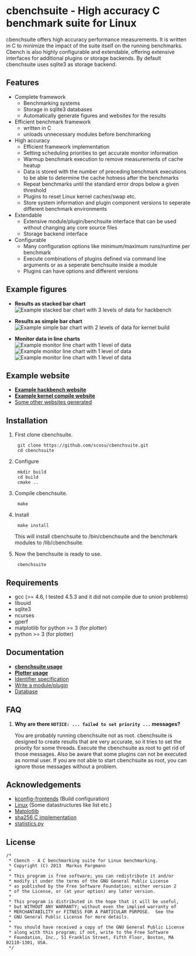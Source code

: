 
cbenchsuite - High accuracy C benchmark suite for Linux
=================================================

cbenchsuite offers high accuracy performance measurements. It is written in C to
minimize the impact of the suite itself on the running benchmarks. Cbench is
also highly configurable and extendable, offering extensive interfaces for
additional plugins or storage backends. By default cbenchsuite uses sqlite3 as
storage backend.

Features
--------

- Complete framework
	- Benchmarking systems
	- Storage in sqlite3 databases
	- Automatically generate figures and websites for the results
- Efficient benchmark framework
	- written in C
	- unloads unnecessary modules before benchmarking
- High accuracy
	- Efficient framework implementation
	- Setting scheduling priorities to get accurate monitor information
	- Warmup benchmark execution to remove measurements of cache heatup
	- Data is stored with the number of preceding benchmark executions to
	  be able to determine the cache hotness after the benchmarks
	- Repeat benchmarks until the standard error drops below a given
	  threshold
	- Plugins to reset Linux kernel caches/swap etc.
	- Store system information and plugin component versions to seperate
	  different benchmark environments
- Extendable
	- Extensive module/plugin/benchsuite interface that can be used without changing any core source files
	- Storage backend interface
- Configurable
	- Many configuration options like minimum/maximum runs/runtime per
	  benchmark
	- Execute combinations of plugins defined via command line arguments or
	  as a seperate benchsuite inside a module
	- Plugins can have options and different versions


Example figures
---------------

- **Results as stacked bar chart**
	![Example stacked bar chart with 3 levels of data for hackbench](http://allfex.org/files/cbenchsuite/0.1/results/20130403_kernel_comparison/cooldown.sleep__cpusched.latency-monitor__linux_perf.hackbench__sysctl.drop-caches__sysctl.monitor-meminfo__sysctl.monitor-schedstat__sysctl.monitor-stat__sysctl.swap-reset/linux_perf.hackbench.svg)

- **Results as simple bar chart**
	![Example simple bar chart with 2 levels of data for kernel build](http://allfex.org/files/cbenchsuite/0.1/results/20130403_kernel_comparison/cooldown.sleep__cpusched.latency-monitor__kernel.compile__sysctl.drop-caches__sysctl.monitor-meminfo__sysctl.monitor-schedstat__sysctl.monitor-stat__sysctl.swap-reset/kernel.compile.svg)

- **Monitor data in line charts**
	![Example monitor line chart with 1 level of data](http://allfex.org/files/cbenchsuite/0.1/results/20130403_kernel_comparison/cooldown.sleep__cpusched.latency-monitor__kernel.compile__sysctl.drop-caches__sysctl.monitor-meminfo__sysctl.monitor-schedstat__sysctl.monitor-stat__sysctl.swap-reset/sysctl.monitor-meminfo/data__Cached/kernel.compile_Threads__4.svg)
	![Example monitor line chart with 1 level of data](http://allfex.org/files/cbenchsuite/0.1/results/20130403_kernel_comparison/cooldown.sleep__cpusched.latency-monitor__kernel.compile__sysctl.drop-caches__sysctl.monitor-meminfo__sysctl.monitor-schedstat__sysctl.monitor-stat__sysctl.swap-reset/sysctl.monitor-meminfo/data__Committed_AS/kernel.compile_Threads__2.svg)
	![Example monitor line chart with 1 level of data](http://allfex.org/files/cbenchsuite/0.1/results/20130403_kernel_comparison/cooldown.sleep__cpusched.latency-monitor__kernel.compile__sysctl.drop-caches__sysctl.monitor-meminfo__sysctl.monitor-schedstat__sysctl.monitor-stat__sysctl.swap-reset/sysctl.monitor-schedstat/data__schedule_calls/kernel.compile_Threads__2.svg)

Example website
---------------

- **[Example hackbench website](http://allfex.org/files/cbenchsuite/0.1/results/20130403_kernel_comparison/cooldown.sleep__cpusched.latency-monitor__linux_perf.hackbench__sysctl.drop-caches__sysctl.monitor-meminfo__sysctl.monitor-schedstat__sysctl.monitor-stat__sysctl.swap-reset/)**
- **[Example kernel compile website](http://allfex.org/files/cbenchsuite/0.1/results/20130403_kernel_comparison/cooldown.sleep__cpusched.latency-monitor__kernel.compile__sysctl.drop-caches__sysctl.monitor-meminfo__sysctl.monitor-schedstat__sysctl.monitor-stat__sysctl.swap-reset/)**
- [Some other websites generated](http://allfex.org/files/cbenchsuite/0.1/results/20130403_kernel_comparison/)

Installation
------------

1. First clone cbenchsuite.

		git clone https://github.com/scosu/cbenchsuite.git
		cd cbenchsuite

2. Configure

		mkdir build
		cd build
		cmake ..

3. Compile cbenchsuite.

		make
4. Install

		make install

	This will install cbenchsuite to <PREFIX>/bin/cbenchsuite and the
	benchmark modules to <PREFIX>/lib/cbenchsuite.

4. Now the benchsuite is ready to use.

		cbenchsuite

Requirements
------------
- gcc (>= 4.6, I tested 4.5.3 and it did not compile due to union problems)
- libuuid
- sqlite3
- ncurses
- gperf
- matplotlib for python >= 3 (for plotter)
- python >= 3 (for plotter)

Documentation
-------------

- **[cbenchsuite usage](doc/cbenchsuite.md)**
- **[Plotter usage](doc/plotter.md)**
- [Identifier specification](doc/identifier_specifications.md)
- [Write a module/plugin](doc/write_module_plugin.md)
- [Database](doc/database.md)

FAQ
---

1. **Why are there `NOTICE: ... failed to set priority ...` messages?**

	You are probably running cbenchsuite not as root. cbenchsuite is designed
	to create results that are very accurate, so it tries to set the priority
	for some threads. Execute the cbenchsuite as root to get rid of those
	messages. Also be aware that some plugins can not be executed as normal
	user. If you are not able to start cbenchsuite as root, you can ignore
	those messages without a problem.

Acknowledgements
----------------

- [kconfig-frontends](http://ymorin.is-a-geek.org/projects/kconfig-frontends) (Build configuration)
- [Linux](http://kernel.org) (Some datastructures like list etc.)
- [Matplotlib](http://matplotlib.org/)
- [sha256 C implementation](https://github.com/lentinj/u-boot/commit/b571afde0295b007a45055ee49f8822c753a5651)
- [statistics.py](https://github.com/nitsanw/javanetperf/blob/master/statistics.py)

License
-------
	/*
	 * Cbench - A C benchmarking suite for Linux benchmarking.
	 * Copyright (C) 2013  Markus Pargmann
	 *
	 * This program is free software; you can redistribute it and/or
	 * modify it under the terms of the GNU General Public License
	 * as published by the Free Software Foundation; either version 2
	 * of the License, or (at your option) any later version.
	 *
	 * This program is distributed in the hope that it will be useful,
	 * but WITHOUT ANY WARRANTY; without even the implied warranty of
	 * MERCHANTABILITY or FITNESS FOR A PARTICULAR PURPOSE.  See the
	 * GNU General Public License for more details.
	 *
	 * You should have received a copy of the GNU General Public License
	 * along with this program; if not, write to the Free Software
	 * Foundation, Inc., 51 Franklin Street, Fifth Floor, Boston, MA  02110-1301, USA.
	 */
